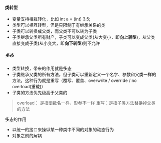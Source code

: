 #### 类转型

- 变量支持相互转化，比如 int a = (int) 3.5;
- 类型可以相互转型，但是只限制于有继承关系的类
- 子类可以转换成父类，而父类不可以转为子类
- 子类继承父类所有财产，子类可以变成父类(从大变小，即**向上转型**)，从父类直接变成子类(从小变大，即**向下转型**)则不允许

##### 多态

- 类型转换，带来的作用就是多态
- 子类继承父类的所有方法，但子类可以重新定义一个名字、参数和父类一样的方法，这种行为就是重写（覆写、覆盖、overwrite / override / no overload(重载)）
- 子类的方法优先级高于父类的

> overload： 是指函数名一样，形参不一样
> 重写：是指子类方法替换掉父类的方法

多态的作用

- 以统一的接口来操纵某一种类中不同的对象的动态行为
- 对象之前的解耦
